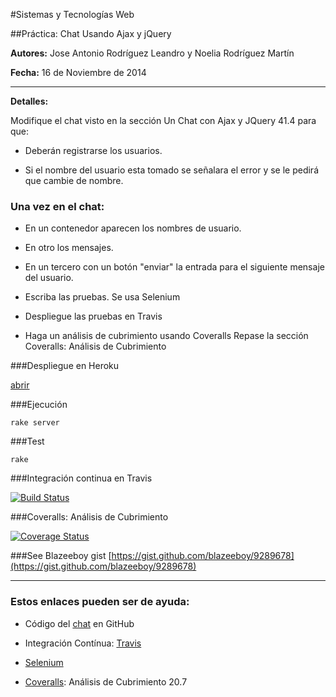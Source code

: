 #Sistemas y Tecnologías Web 

##Práctica: Chat Usando Ajax y jQuery


**Autores:** Jose Antonio Rodríguez Leandro y Noelia Rodríguez Martín
			 
**Fecha:** 16 de Noviembre de 2014

-------------------------------------------------------------------

**Detalles:**

Modifique el chat visto en la sección Un Chat con Ajax y JQuery 41.4 para que: 

* Deberán registrarse los usuarios.

* Si el nombre del usuario esta tomado se señalara el error y se le pedirá que cambie de nombre.

### Una vez en el chat: 

* En un contenedor aparecen los nombres de usuario.

* En otro los mensajes.

* En un tercero con un botón "enviar" la entrada para el siguiente mensaje del usuario.

* Escriba las pruebas. Se usa Selenium

* Despliegue las pruebas en Travis

* Haga un análisis de cubrimiento usando Coveralls Repase la sección Coveralls: Análisis de Cubrimiento 

###Despliegue en Heroku 	

[abrir](https://chatstw6.herokuapp.com/)


###Ejecución

`rake server`

###Test

`rake`

###Integración continua en Travis

[![Build Status](https://travis-ci.org/alu0100696691/STW6.svg?branch=master)](https://travis-ci.org/alu0100696691/STW6)


###Coveralls: Análisis de Cubrimiento

[![Coverage Status](https://img.shields.io/coveralls/alu0100696691/STW6.svg)](https://coveralls.io/r/alu0100696691/STW6)



###See 
Blazeeboy gist [https://gist.github.com/blazeeboy/9289678](https://gist.github.com/blazeeboy/9289678)

-------------------------------------------------------------------------------

### Estos enlaces pueden ser de ayuda:

* Código del [chat](https://github.com/crguezl/chat-blazee) en GitHub

* Integración Contínua: [Travis](https://travis-ci.org/)

* [Selenium](http://www.seleniumhq.org/)

* [Coveralls](http://nereida.deioc.ull.es/~lpp/perlexamples/node314.html#section:coveralls): Análisis de Cubrimiento 20.7

